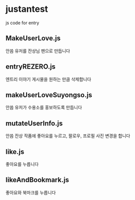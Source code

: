 # justantest
 js code for entry


## MakeUserLove.js
안씀
유저를 잔상님 팬으로 만듭니다

## entryREZERO.js
엔트리 이야기 게시물을 원하는 만큼 삭제합니다

## makeUserLoveSuyongso.js
안씀
유저가 수용소를 홍보하도록 만듭니다

## mutateUserInfo.js
안씀
잔상 작품에 좋아요를 누르고, 팔로우, 프로필 사진 변경을 합니다

## like.js
좋아요를 누릅니다

## likeAndBookmark.js
좋아요와 북마크를 누릅니다
